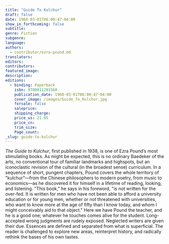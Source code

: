 ```yaml
---
title: "Guide To Kulchur"
draft: false
date: 1968-03-01T06:00:47-04:00
show_in_forthcoming: false
subtitle:
genre: Fiction
subgenre:
language:
authors:
  - contributor/ezra-pound.md
translators:
editors:
contributors:
featured_image:
description:
editions:
  - binding: Paperback
    isbn: 9780811201568
    publication_date: 1968-03-01T06:00:47-04:00
    cover_image: /images/Guide_To_Kulchur.jpg
    forsale: false
    saleprice:
    shipping_charge:
    price_us: 21.95
    price_cn:
    trim_size:
    Page_count:
_slug: guide-to-kulchur
---
```


_The Guide to Kulchur_, first published in 1938, is one of Ezra Pound’s most stimulating books. As might be expected, this is no ordinary Baedeker of the arts, no conventional tour of familiar landmarks and highspots, but an iconoclastic revision of the cultural (in the broadest sense) curriculum. In a sequence of short, pungent chapters, Pound covers the whole territory of "kulchur"––from the Chinese philosophers to modern poetry, from music to economics––as he discovered it for himself in a lifetime of reading, looking, and listening. "This book," he says in his foreword, "is not written for the over-fed. It is written for men who have not been able to afford a university education or for young men, whether or not threatened with universities, who want to know more at the age of fifty than I know today, and whom I might conceivably aid to that object." Here we have Pound the teacher, and he is a good one; whatever he touches comes alive for the student. Long-accepted wrong judgments are rudely exposed. Neglected writers are given their due. Essences are defined and separated from what is superficial. The reader is challenged to explore new areas, reinterpret history, and radically rethink the bases of his own tastes.

